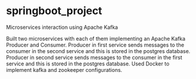# springboot_project
Microservices interaction using Apache Kafka

Built two microservices with each of them implementing an Apache Kafka Producer and Consumer.
Producer in first service sends messages to the consumer in the second service and this is stored in the postgres database.
Producer in second service sends messages to the consumer in the first service and this is stored in the postgres database.
Used Docker to implement kafka and zookeeper configurations.
